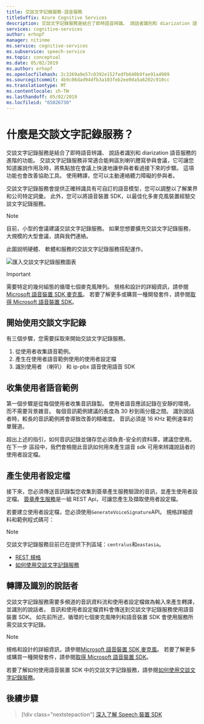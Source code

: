 ```yaml
---
title: 交談文字記錄服務-語音服務
titleSuffix: Azure Cognitive Services
description: 交談文字記錄服務是結合了即時語音辨識、 說話者識別和 diarization 語音服務的進階的功能。 交談文字記錄服務非常適合能夠區別喇叭謄寫參與會議，它可讓您知道誰說作用及時，將焦點放在會議上快速地讓參與者看過接下來的步驟。 這項功能也會改善協助工具。 使用轉譯，您可以主動連絡聽力障礙的參與者。
services: cognitive-services
author: erhopf
manager: nitinme
ms.service: cognitive-services
ms.subservice: speech-service
ms.topic: conceptual
ms.date: 05/02/2019
ms.author: erhopf
ms.openlocfilehash: 2c3269a9e57c0392e152fedfb640b9fae91a4989
ms.sourcegitcommit: 4b9c06dad94dfb3a103feb2ee0da5a6202c910cc
ms.translationtype: MT
ms.contentlocale: zh-TW
ms.lasthandoff: 05/02/2019
ms.locfileid: "65026730"
---
```

# <a name="what-is-the-conversation-transcription-service"></a>什麼是交談文字記錄服務？

交談文字記錄服務是結合了即時語音辨識、 說話者識別和 diarization 語音服務的進階的功能。 交談文字記錄服務非常適合能夠區別喇叭謄寫參與會議，它可讓您知道誰說作用及時，將焦點放在會議上快速地讓參與者看過接下來的步驟。 這項功能也會改善協助工具。 使用轉譯，您可以主動連絡聽力障礙的參與者。   

交談文字記錄服務會提供正確辨識具有可自訂的語音模型，您可以調整以了解業界和公司特定詞彙。 此外，您可以將語音裝置 SDK，以最佳化多麥克風裝置經驗交談文字記錄服務。

>[!NOTE]
> 目前，小型的會議建議交談文字記錄服務。 如果您想要擴充交談文字記錄服務，大規模的大型會議，請與我們連絡。

此圖說明硬體、 軟體和服務的交談文字記錄服務搭配運作。

![匯入交談文字記錄服務圖表](media/scenarios/conversation-transcription-service.png)

>[!IMPORTANT]
> 需要特定的幾何組態的循環七個麥克風陣列。 規格和設計的詳細資訊，請參閱[Microsoft 語音裝置 SDK 麥克風](https://aka.ms/cts/microphone)。 若要了解更多或購買一種開發套件，請參閱[取得 Microsoft 語音裝置 SDK](https://aka.ms/cts/getsdk)。

## <a name="get-started-with-conversation-transcription"></a>開始使用交談文字記錄

有三個步驟，您需要採取來開始交談文字記錄服務。

1. 從使用者收集語音範例。
2. 產生在使用者語音範例使用的使用者設定檔
3. 識別使用者 （喇叭） 和 ip-pbx 語音使用語音 SDK

## <a name="collect-user-voice-samples"></a>收集使用者語音範例

第一個步驟是從每個使用者收集音訊錄製。 使用者語音應該記錄在安靜的環境，而不需要背景雜音。 每個音訊範例建議的長度為 30 秒到兩分鐘之間。 識別說話者時，較長的音訊範例將會導致改善的精確度。 音訊必須是 16 KHz 範例速率的單聲道。

超出上述的指引，如何音訊記錄並儲存您必須負責-安全的資料庫，建議您使用。 在下一步 區段中，我們會檢閱此音訊如何用來產生語音 sdk 可用來辨識說話者的使用者設定檔。

## <a name="generate-user-profiles"></a>產生使用者設定檔

接下來，您必須傳送音訊錄製您收集到簽章產生服務驗證的音訊，並產生使用者設定檔。 [簽章產生服務](https://aka.ms/cts/signaturegenservice)是一組 REST Api，可讓您產生及擷取使用者設定檔。

若要建立使用者設定檔，您必須使用`GenerateVoiceSignature`API。 規格詳細資料和範例程式碼可：

> [!NOTE]
> 交談文字記錄服務目前已在提供下列區域：`centralus`和`eastasia`。

* [REST 規格](https://aka.ms/cts/signaturegenservice)
* [如何使用交談文字記錄服務](https://aka.ms/cts/howto)

## <a name="transcribe-and-identify-speakers"></a>轉譯及識別的說話者

交談文字記錄服務需要多頻道的音訊資料流和使用者設定檔做為輸入來產生轉譯，並識別的說話者。 音訊和使用者設定檔資料會傳送到交談文字記錄服務使用語音裝置 SDK。 如先前所述，循環的七個麥克風陣列和語音裝置 SDK 會使用服務所需交談文字記錄。

>[!NOTE]
> 規格和設計的詳細資訊，請參閱[Microsoft 語音裝置 SDK 麥克風](https://aka.ms/cts/microphone)。 若要了解更多或購買一種開發套件，請參閱[取得 Microsoft 語音裝置 SDK](https://aka.ms/cts/getsdk)。

若要了解如何使用語音裝置 SDK 中的交談文字記錄服務，請參閱[如何使用交談文字記錄服務](https://aka.ms/cts/howto)。

## <a name="next-steps"></a>後續步驟

> [!div class="nextstepaction"]
> [深入了解 Speech 裝置 SDK](speech-devices-sdk.md)
